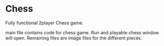 # Chess
Fully functional 2player Chess game.

main file contains code for chess game. Run and playable chess window will open.
Remaining files are image files for the different pieces.
